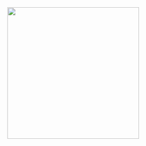 <img height="300em" src="https://github-readme-stats.vercel.app/api/top-langs/?username=absolut-xupeta&layout=compact&langs_count=16&theme=dracula"/>

<!--
**absolut-xupeta/absolut-xupeta** is a ✨ _special_ ✨ repository because its `README.md` (this file) appears on your GitHub profile.

Here are some ideas to get you started:

- 🔭 I’m currently working on ...
- 🌱 I’m currently learning ...
- 👯 I’m looking to collaborate on ...
- 🤔 I’m looking for help with ...
- 💬 Ask me about ...
- 📫 How to reach me: ...
- 😄 Pronouns: ...
- ⚡ Fun fact: ...
-->

